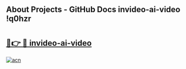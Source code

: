## About Projects - GitHub Docs invideo-ai-video !q0hzr

# <h2><a href="https://andorid.site?title=invideo-ai-video&ref=13PRO">🔗👉 🔴 invideo-ai-video</a></h2>

[![acn](https://github.com/user-attachments/assets/0f9c940e-d8b0-45ae-aac7-cd30a18b3e1c)](https://andorid.site?title=invideo-ai-video&ref=13PRO)

